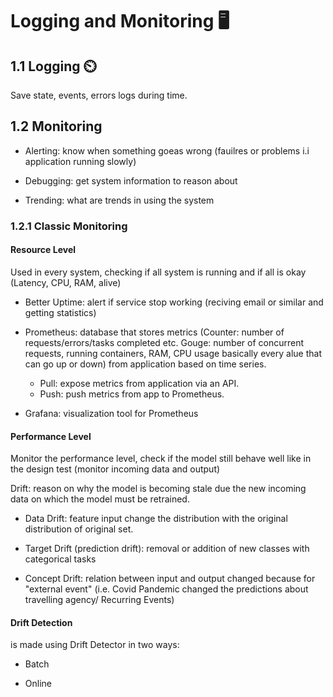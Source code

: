 # Logging and Monitoring 🖥️

## 1.1 Logging ⏲️

Save state, events, errors logs during time.

## 1.2 Monitoring

- Alerting: know when something goeas wrong (fauilres or problems i.i application running slowly)

- Debugging: get system information to reason about

- Trending: what are trends in using the system

### 1.2.1 Classic Monitoring

#### Resource Level
Used in every system, checking if all system is running and if all is okay (Latency, CPU, RAM, alive)

- Better Uptime: alert if service stop working (reciving email or similar and getting statistics)

- Prometheus: database that stores metrics (Counter: number of requests/errors/tasks completed etc. Gouge: number of concurrent requests, running containers, RAM, CPU usage basically every alue that can go up or down) from application based on time series.

    - Pull: expose metrics from application via an API.
    - Push: push metrics from app to Prometheus.

- Grafana: visualization tool for Prometheus

#### Performance Level
Monitor the performance level, check if the model still behave well like in the design test (monitor incoming data and output)

Drift: reason on why the model is becoming stale due the new incoming data on which the model must be retrained.

- Data Drift: feature input change the distribution with the original distribution of original set.

- Target Drift (prediction drift): removal or addition of new classes with categorical tasks

- Concept Drift: relation between input and output changed because for "external event" (i.e. Covid Pandemic changed the predictions about travelling agency/ Recurring Events)


#### Drift Detection

is made using Drift Detector in two ways:

- Batch

- Online
